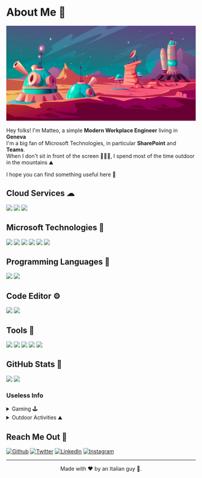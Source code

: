 # About Me 🤌

<img src="https://raw.githubusercontent.com/Mr-W1nst0n/Mr-W1nst0n/master/BannerGitHub.jpg">

Hey folks! I'm Matteo, a simple **Modern Workplace Engineer** living in **Geneva**  
I'm a big fan of Microsoft Technologies, in particular **SharePoint** and **Teams**.  
When I don't sit in front of the screen 🧑🏻‍💻, I spend most of the time outdoor in the mountains ⛰️

I hope you can find something useful here 🦄

## Cloud Services ☁
<p align="left">
  <img src="https://img.shields.io/badge/Microsoft%20365-orange" />
  <img src="https://img.shields.io/badge/Azure-blue" />
  <img src="https://img.shields.io/badge/Powell%20Software-lightgrey" />
</p>

## Microsoft Technologies 🧙‍
<p align="left">
  <img src="https://img.shields.io/badge/OS-Windows Server-lightgrey" />
  <img src="https://img.shields.io/badge/Core-Identity Management-orange" />
  <img src="https://img.shields.io/badge/APP-SharePoint-blue" />
  <img src="https://img.shields.io/badge/APP-Teams-blueviolet" />
  <img src="https://img.shields.io/badge/APP-Power Automate-lightblue" />
  <img src="https://img.shields.io/badge/DB-SQL Server-red" />
</p>

## Programming Languages 🥷
<p align="left">
  <img src="https://img.shields.io/badge/PowerShell-blue" />
  <img src="https://img.shields.io/badge/Python-yellow" />
</p>

## Code Editor ⚙️
<p align="left">
  <img src="https://img.shields.io/badge/Visual%20Studio%20Code-blueviolet" />
  <img src="https://img.shields.io/badge/Notepad ++-green" />
</p>

## Tools 🤖
<p align="left">
  <img src="https://img.shields.io/badge/PostMan-blue" />
  <img src="https://img.shields.io/badge/Insomnia-blueviolet" />
  <img src="https://img.shields.io/badge/Fiddler-brightgreen" />
  <img src="https://img.shields.io/badge/Bitwarden-darkblue" />
  <img src="https://img.shields.io/badge/ShareGate-orange" />
</p>

## GitHub Stats 🌟
<p align="left">
<img src="https://github-readme-stats.vercel.app/api/?username=Mr-W1nst0n&hide=contribs,prs,issues&count_private=true&theme=gruvbox&showicons=true" />
<img src="https://github-readme-stats.vercel.app/api/top-langs/?username=Mr-W1nst0n&langs_count=8&theme=gruvbox" />
</p>

### Useless Info
<details>
  <summary>Gaming 🕹️</summary>
  
   - *Counter-Strike (<a href="https://steamcommunity.com/profiles/76561197974267430/" target="_blank">Steam Account</a>)*
   - *Quake*
   - *New-World* 💩
</details>

<details>
  <summary>Outdoor Activities ⛰️</summary>

   - *Skier*
   - *Rock Climber*
   - *Mountaineering* 
</details>

## Reach Me Out 📧
[<img alt="Github" src="https://img.shields.io/badge/GitHub-black" />](https://github.com/Mr-W1nst0n)
[<img alt="Twitter" src="https://img.shields.io/badge/Twitter-white" />](https://twitter.com/mr_w1nst0n)
[<img alt="LinkedIn" src="https://img.shields.io/badge/LinkedIn-blue" />](https://linkedin.com/in/matteo-zamori-09146b14/)
[<img alt="Instagram" src="https://img.shields.io/badge/Instagram-blueviolet" />](https://instagram.com/monsieur_404/)

---
<p align="center"> Made with ❤️ by an Italian guy 🍕. </p>
<p align="center">
</p>
